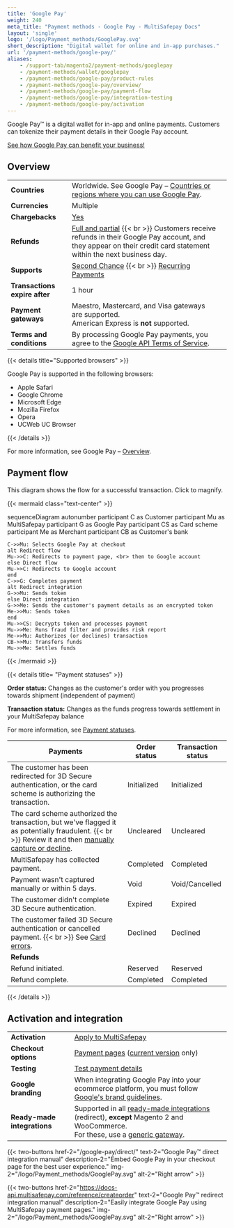 ```yaml
---
title: 'Google Pay'
weight: 240
meta_title: "Payment methods - Google Pay - MultiSafepay Docs"
layout: 'single'
logo: '/logo/Payment_methods/GooglePay.svg' 
short_description: "Digital wallet for online and in-app purchases."
url: '/payment-methods/google-pay/'
aliases:
    - /support-tab/magento2/payment-methods/googlepay
    - /payment-methods/wallet/googlepay
    - /payment-methods/google-pay/product-rules
    - /payment-methods/google-pay/overview/
    - /payment-methods/google-pay/payment-flow
    - /payment-methods/google-pay/integration-testing
    - /payment-methods/google-pay/activation
---
```


Google Pay™ is a digital wallet for in-app and online payments. Customers can tokenize their payment details in their Google Pay account.

[See how Google Pay can benefit your business!](https://www.multisafepay.com/solutions/payment-methods/googlepay)

## Overview

|   |   |   |
|---|---|---|
| **Countries**  | Worldwide. See Google Pay – [Countries or regions where you can use Google Pay](https://support.google.com/pay/answer/9023773?hl=en#zippy=%2Cpay-online-or-in-apps).  | 
| **Currencies**  | Multiple  | 
| **Chargebacks**  | [Yes](/payments/chargebacks/) | 
| **Refunds** | [Full and partial](/refunds/full-partial/) {{< br >}} Customers receive refunds in their Google Pay account, and they appear on their credit card statement within the next business day.  |
| **Supports**  | [Second Chance](/features/second-chance/) {{< br >}} [Recurring Payments](/payments/recurring-payments/)  |
| **Transactions expire after** | 1 hour |
| **Payment gateways** | Maestro, Mastercard, and Visa gateways are supported. <br> American Express is **not** supported. |
| **Terms and conditions** | By processing Google Pay payments, you agree to the [Google API Terms of Service](https://payments.developers.google.com/terms/sellertos). |

{{< details title="Supported browsers" >}} 

Google Pay is supported in the following browsers:

- Apple Safari
- Google Chrome
- Microsoft Edge
- Mozilla Firefox
- Opera
- UCWeb UC Browser

{{< /details >}}

For more information, see Google Pay – [Overview](https://developers.google.com/pay/api/web/overview).

## Payment flow

This diagram shows the flow for a successful transaction. Click to magnify.

{{< mermaid class="text-center" >}}

sequenceDiagram
    autonumber
    participant C as Customer
    participant Mu as MultiSafepay
    participant G as Google Pay
    participant CS as Card scheme
    participant Me as Merchant
    participant CB as Customer's bank
    
    C->>Mu: Selects Google Pay at checkout
    alt Redirect flow
    Mu->>C: Redirects to payment page, <br> then to Google account
    else Direct flow
    Mu->>C: Redirects to Google account
    end
    C->>G: Completes payment 
    alt Redirect integration
    G->>Mu: Sends token
    else Direct integration
    G->>Me: Sends the customer's payment details as an encrypted token
    Me->>Mu: Sends token
    end
    Mu->>CS: Decrypts token and processes payment
    Mu->>Me: Runs fraud filter and provides risk report
    Me->>Mu: Authorizes (or declines) transaction
    CB->>Mu: Transfers funds 
    Mu->>Me: Settles funds

{{< /mermaid >}}
&nbsp;  

{{< details title= "Payment statuses" >}}

**Order status:** Changes as the customer's order with you progresses towards shipment (independent of payment)

**Transaction status:** Changes as the funds progress towards settlement in your MultiSafepay balance

For more information, see [Payment statuses](/payments/payment-statuses/).

| Payments | Order status | Transaction status |
|---|---|---|
| The customer has been redirected for 3D Secure authentication, or the card scheme is authorizing the transaction. | Initialized | Initialized |
| The card scheme authorized the transaction, but we've flagged it as potentially fraudulent. {{< br >}} Review it and then [manually capture or decline](/cards/uncaptured/). | Uncleared | Uncleared |
| MultiSafepay has collected payment. | Completed | Completed |
| Payment wasn't captured manually or within 5 days. | Void | Void/Cancelled |
| The customer didn't complete 3D&nbsp;Secure authentication. | Expired | Expired |
| The customer failed 3D&nbsp;Secure authentication or cancelled payment. {{< br >}} See [Card errors](/cards/errors/). | Declined | Declined   |
|**Refunds**|||
| Refund initiated. | Reserved | Reserved   |
| Refund complete.  | Completed | Completed   |

{{< /details >}}

## Activation and integration

| | |
|---|---|
| **Activation** | [Apply to MultiSafepay](/payments/activating-payment-methods/#apply-to-multisafepay) |
| **Checkout options** | [Payment pages](/payment-pages/) ([current version](/payment-pages/activation/) only)  |
| **Testing** | [Test payment details](/testing/test-payment-details/) |
| **Google branding** | When integrating Google Pay into your ecommerce platform, you must follow [Google's brand guidelines](https://developers.google.com/pay/api/web/guides/brand-guidelines). |
| **Ready-made integrations** | Supported in all [ready-made integrations](/integrations/ready-made/) (redirect), **except** Magento 2 and WooCommerce. <br> For these, use a [generic gateway](/developer/generic-gateways/).   |


{{< two-buttons href-2="/google-pay/direct/" text-2="Google Pay™ direct integration manual" description-2="Embed Google Pay in your checkout page for the best user experience." img-2="/logo/Payment_methods/GooglePay.svg" alt-2="Right arrow" >}}

{{< two-buttons href-2="https://docs-api.multisafepay.com/reference/createorder" text-2="Google Pay™ redirect integration manual" description-2="Easily integrate Google Pay using MultiSafepay payment pages." img-2="/logo/Payment_methods/GooglePay.svg" alt-2="Right arrow" >}}
